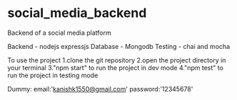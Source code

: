 # social_media_backend
Backend of a social media platform

Backend - nodejs expressjs
Database - Mongodb
Testing - chai and mocha

To use the project
1.clone the git repository
2.open the project directory in your terminal 
3."npm start" to run the project in dev mode
4."npm test" to run the project in testing mode 

Dummy:
email:'kanishk1550@gmail.com'
password:'12345678'
